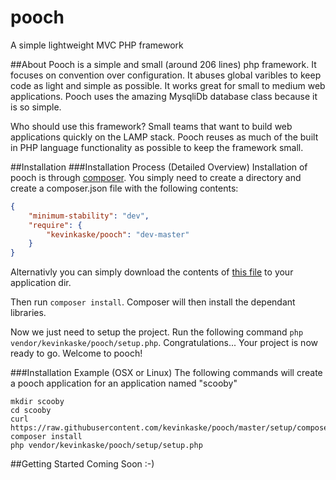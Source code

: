 # pooch
A simple lightweight MVC PHP framework

##About
Pooch is a simple and small (around 206 lines) php framework. It focuses on convention over configuration. It abuses global varibles to keep code as light 
and simple as possible. It works great for small to medium web applications. Pooch uses the amazing MysqliDb database class because 
it is so simple.

Who should use this framework? Small teams that want to build web applications quickly on the LAMP stack. Pooch reuses as much of the 
built in PHP language functionality as possible to keep the framework small.

##Installation
###Installation Process (Detailed Overview)
Installation of pooch is through [composer](https://getcomposer.org). You simply need to create a directory and create a composer.json file with the following 
contents:
```json
{
	"minimum-stability": "dev",
	"require": {
		"kevinkaske/pooch": "dev-master"
	}
}
```
Alternativly you can simply download the contents of [this file](https://raw.githubusercontent.com/kevinkaske/pooch/master/setup/composer.json) 
to your application dir.

Then run `composer install`. Composer will then install the dependant libraries.

Now we just need to setup the project. Run the following command `php vendor/kevinkaske/pooch/setup.php`. Congratulations... Your 
project is now ready to go. Welcome to pooch! 

###Installation Example (OSX or Linux)
The following commands will create a pooch application for an application named "scooby"
```shell
mkdir scooby
cd scooby
curl https://raw.githubusercontent.com/kevinkaske/pooch/master/setup/composer.json
composer install
php vendor/kevinkaske/pooch/setup/setup.php
```

##Getting Started
Coming Soon :-)